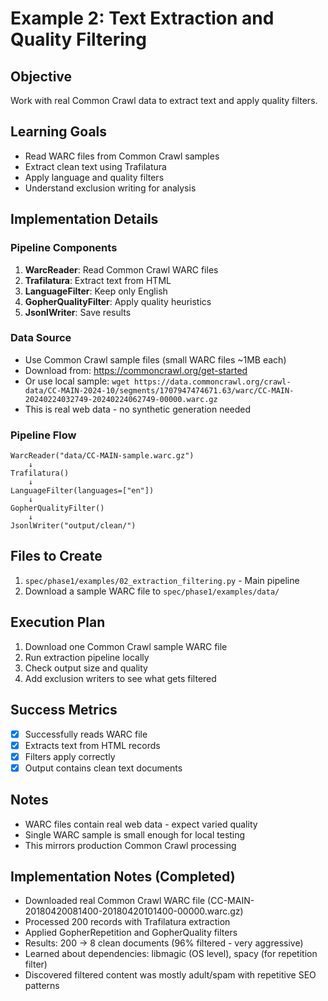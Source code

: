 # Example 2: Text Extraction and Quality Filtering

## Objective
Work with real Common Crawl data to extract text and apply quality filters.

## Learning Goals
- Read WARC files from Common Crawl samples
- Extract clean text using Trafilatura
- Apply language and quality filters
- Understand exclusion writing for analysis

## Implementation Details

### Pipeline Components
1. **WarcReader**: Read Common Crawl WARC files
2. **Trafilatura**: Extract text from HTML
3. **LanguageFilter**: Keep only English
4. **GopherQualityFilter**: Apply quality heuristics
5. **JsonlWriter**: Save results

### Data Source
- Use Common Crawl sample files (small WARC files ~1MB each)
- Download from: https://commoncrawl.org/get-started
- Or use local sample: `wget https://data.commoncrawl.org/crawl-data/CC-MAIN-2024-10/segments/1707947474671.63/warc/CC-MAIN-20240224032749-20240224062749-00000.warc.gz`
- This is real web data - no synthetic generation needed

### Pipeline Flow
```
WarcReader("data/CC-MAIN-sample.warc.gz")
    ↓
Trafilatura()
    ↓
LanguageFilter(languages=["en"])
    ↓
GopherQualityFilter()
    ↓
JsonlWriter("output/clean/")
```

## Files to Create
1. `spec/phase1/examples/02_extraction_filtering.py` - Main pipeline
2. Download a sample WARC file to `spec/phase1/examples/data/`

## Execution Plan
1. Download one Common Crawl sample WARC file
2. Run extraction pipeline locally
3. Check output size and quality
4. Add exclusion writers to see what gets filtered

## Success Metrics
- [x] Successfully reads WARC file
- [x] Extracts text from HTML records
- [x] Filters apply correctly
- [x] Output contains clean text documents

## Notes
- WARC files contain real web data - expect varied quality
- Single WARC sample is small enough for local testing
- This mirrors production Common Crawl processing

## Implementation Notes (Completed)
- Downloaded real Common Crawl WARC file (CC-MAIN-20180420081400-20180420101400-00000.warc.gz)
- Processed 200 records with Trafilatura extraction
- Applied GopherRepetition and GopherQuality filters
- Results: 200 → 8 clean documents (96% filtered - very aggressive)
- Learned about dependencies: libmagic (OS level), spacy (for repetition filter)
- Discovered filtered content was mostly adult/spam with repetitive SEO patterns